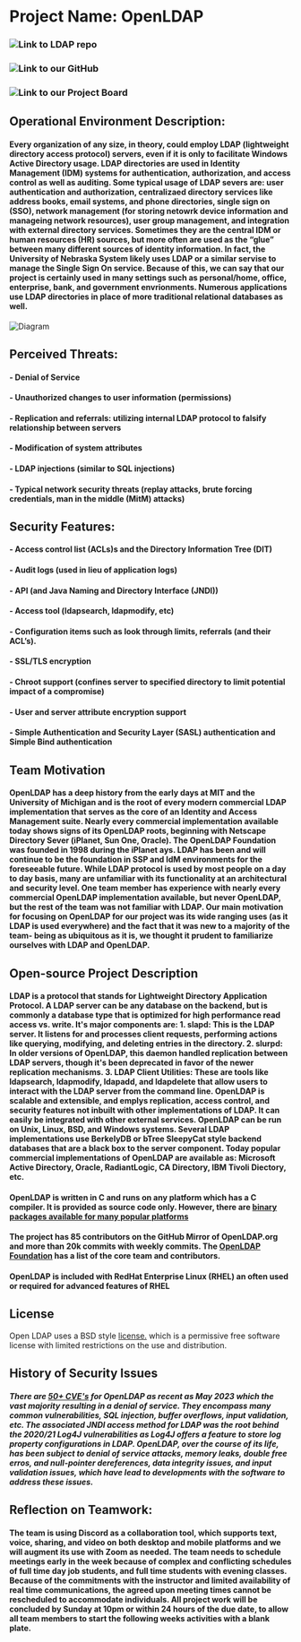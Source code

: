 # Project Name:  OpenLDAP

### ![Link to LDAP repo](https://github.com/openldap/openldap)
### ![Link to our GitHub](https://github.com/bartelsjoshuac/SAPG (ours))
### ![Link to our Project Board](https://github.com/users/bartelsjoshuac/projects/2)

## Operational Environment Description:
#### Every organization of any size, in theory, could employ LDAP (lightweight directory access protocol) servers, even if it is only to facilitate Windows Active Directory usage. LDAP directories are used in Identity Management (IDM) systems for authentication, authorization, and access control as well as auditing. Some typical usage of LDAP severs are: user authentication and authorization, centralizaed directory services like address books, email systems, and phone directories, single sign on (SSO), network management (for storing netowrk device information and manageing network resources), user group management, and integration with external directory services. Sometimes they are the central IDM or human resources (HR) sources, but more often are used as the “glue” between many different sources of identity information. In fact, the University of Nebraska System likely uses LDAP or a similar servise to manage the Single Sign On service. Because of this, we can say that our project is certainly used in many settings such as personal/home, office, enterprise, bank, and government envrionments. Numerous applications use LDAP directories in place of more traditional relational databases as well.

![Diagram](https://github.com/bartelsjoshuac/SOA/blob/main/Systems%20Engineering%20VIew.drawio.svg)

## Perceived Threats:
#### - Denial of Service
#### - Unauthorized changes to user information (permissions)
#### - Replication and referrals: utilizing internal LDAP protocol to falsify relationship between servers
#### - Modification of system attributes
#### - LDAP injections (similar to SQL injections)
#### - Typical network security threats (replay attacks, brute forcing credentials, man in the middle (MitM) attacks)

## Security Features:
#### - Access control list (ACLs)s and the Directory Information Tree (DIT)
#### - Audit logs (used in lieu of application logs)
#### - API (and Java Naming and Directory Interface (JNDI))
#### - Access tool (ldapsearch, ldapmodify, etc)
#### - Configuration items such as look through limits, referrals (and their ACL’s).
#### - SSL/TLS encryption
#### - Chroot support (confines server to specified directory to limit potential impact of a compromise)
#### - User and server attribute encryption support
#### - Simple Authentication and Security Layer (SASL) authentication and Simple Bind authentication

## Team Motivation
#### OpenLDAP has a deep history from the early days at MIT and the University of Michigan and is the root of every modern commercial LDAP implementation that serves as the core of an Identity and Access Management suite. Nearly every commercial implementation available today shows signs of its OpenLDAP roots, beginning with Netscape Directory Sever (iPlanet, Sun One, Oracle). The OpenLDAP Foundation was founded in 1998 during the iPlanet ays. LDAP has been and will continue to be the foundation in SSP and IdM environments for the foreseeable future. While LDAP protocol is used by most people on a day to day basis, many are unfamiliar with its functionality at an architectural and security level. One team member has experience with nearly every commercial OpenLDAP implementation available, but never OpenLDAP, but the rest of the team was not familiar with LDAP. Our main motivation for focusing on OpenLDAP for our project was its wide ranging uses (as it LDAP is used everywhere) and the fact that it was new to a majority of the team- being as ubiquitous as it is, we thought it prudent to familiarize ourselves with LDAP and OpenLDAP.

## Open-source Project Description
#### LDAP is a protocol that stands for Lightweight Directory Application Protocol. A LDAP server can be any database on the backend, but is commonly a database type that is optimized for high performance read access vs. write. It's major components are: 1. slapd: This is the LDAP server. It listens for and processes client requests, performing actions like querying, modifying, and deleting entries in the directory. 2. slurpd: In older versions of OpenLDAP, this daemon handled replication between LDAP servers, though it's been deprecated in favor of the newer replication mechanisms. 3. LDAP Client Utilities: These are tools like ldapsearch, ldapmodify, ldapadd, and ldapdelete that allow users to interact with the LDAP server from the command line. OpenLDAP is scalable and extensible, and emplys replication, access control, and security features not inbuilt with other implementations of LDAP. It can easily be integrated with other external services. OpenLDAP can be run on Unix, Linux, BSD, and Windows systems. Several LDAP implementations use BerkelyDB or bTree SleepyCat style backend databases that are a black box to the server component. Today popular commercial implementations of OpenLDAP are available as: Microsoft Active Directory, Oracle, RadiantLogic, CA Directory, IBM Tivoli Diectory, etc.

#### OpenLDAP is written in C and runs on any platform which has a C compiler.  It is provided as source code only.  However, there are [binary packages available for many popular platforms](https://www.openldap.org/faq/data/cache/108.html)
#### The project has 85 contributors on the GitHub Mirror of OpenLDAP.org and more than 20k commits with weekly commits.  The [OpenLDAP Foundation](https://www.openldap.org/project/) has a list of the core team and contributors.  
#### OpenLDAP is included with RedHat Enterprise Linux (RHEL) an often used or required for advanced features of RHEL

## License
Open LDAP uses a BSD style [license.](https://www.openldap.org/software/release/license.html) which is a permissive free software license with limited restrictions on the use and distribution.

## History of Security Issues
#####  There are [50+ CVE's](https://www.cvedetails.com/vulnerability-list/vendor_id-439/Openldap.html) for OpenLDAP as recent as May 2023 which the vast majority resulting in a denial of service.  They encompass many common vulnerabilities, SQL injection, buffer overflows, input validation, etc.  The associated JNDI access method for LDAP was the root behind the 2020/21 Log4J vulnerabilities as Log4J offers a feature to store log property configurations in LDAP. OpenLDAP, over the course of its life, has been subject to denial of service attacks, memory leaks, double free erros, and null-pointer dereferences, data integrity issues, and input validation issues, which have lead to developments with the software to address these issues. 

## Reflection on Teamwork:
#### The team is using Discord as a collaboration tool, which supports text, voice, sharing, and video on both desktop and mobile platforms and we will augment its use with Zoom as needed. The team needs to schedule meetings early in the week because of complex and conflicting schedules of full time day job students, and full time students with evening classes. Because of the commitments with the instructor and limited availability of real time communications, the agreed upon meeting times cannot be rescheduled to accommodate individuals. All project work will be concluded by Sunday at 10pm or within 24 hours of the due date, to allow all team members to start the following weeks activities with a blank plate. 
